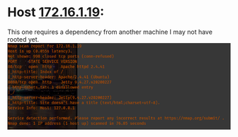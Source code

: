 # Host [172.16.1.19](http://172.16.1.19):

This one requires a dependency from another machine I may not have rooted yet.
![](./_resources/HTB_Pro_Lab_Dante.resources/image.32.png)